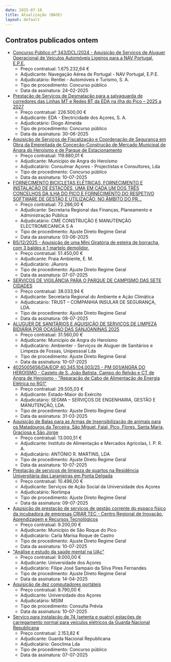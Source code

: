 ```yaml
---
date: 2025-07-10
title: Atualização (BASE)
layout: default
---
```

## Contratos publicados ontem

* [Concurso Público nº 343/DCL/2024 - Aquisição de Serviços de Aluguer Operacional de Veículos Automóveis Ligeiros para a NAV Portugal, E.P.E.](https://www.base.gov.pt/Base4/pt/detalhe/?type=contratos&id=11576437)
  * Preço contratual: 1.675.232,64 €
  * Adjudicante: Navegação Aérea de Portugal - NAV Portugal, E.P.E.
  * Adjudicatário: Rentlei - Automóveis e Turismo, S. A.
  * Tipo de procedimento: Concurso público
  * Data da assinatura: 24-02-2025
* [Prestação de Serviços de Desmatação para a salvaguarda  de corredores das Linhas MT e Redes BT da EDA na ilha do Pico – 2025 a 2027](https://www.base.gov.pt/Base4/pt/detalhe/?type=contratos&id=11576611)
  * Preço contratual: 226.500,00 €
  * Adjudicante: EDA - Electricidade dos Açores, S. A.
  * Adjudicatário: Diogo Almeida 
  * Tipo de procedimento: Concurso público
  * Data da assinatura: 30-06-2025
* [Aquisição de Serviços de Fiscalização e Coordenação de Segurança em Obra da Empreitada de Conceção-Construção de Mercado Municipal de Angra do Heroísmo e de Parque de Estacionamento](https://www.base.gov.pt/Base4/pt/detalhe/?type=contratos&id=11576771)
  * Preço contratual: 119.880,01 €
  * Adjudicante: Município de Angra do Heroísmo
  * Adjudicatário: Consulmar Açores - Projectistas e Consultores, Lda
  * Tipo de procedimento: Concurso público
  * Data da assinatura: 10-07-2025
* [FORNECIMENTO BICICLETAS ELÉTRICAS, FORNECIMENTO E INSTALAÇÃO DE ESTAÇÕES, UMA EM CADA UM DOS TRÊS CONCELHOS DA ILHA DO PICO E FORNECIMENTO DO RESPETIVO SOFTWARE DE GESTÃO E UTILIZAÇÃO, NO ÂMBITO DO PR...](https://www.base.gov.pt/Base4/pt/detalhe/?type=contratos&id=11576080)
  * Preço contratual: 72.286,00 €
  * Adjudicante: Secretaria Regional das Finanças, Planeamento e Administração Pública
  * Adjudicatário: CME CONSTRUÇÃO E MANUTENÇÃO ELECTROMECANICA S A
  * Tipo de procedimento: Ajuste Direto Regime Geral
  * Data da assinatura: 03-06-2025
* [BS/12/2025 - Aquisição de uma Mini Giratória de esteira de borracha, com 3 baldes e 1 martelo demolidor.](https://www.base.gov.pt/Base4/pt/detalhe/?type=contratos&id=11575781)
  * Preço contratual: 51.450,00 €
  * Adjudicante: Praia Ambiente, E. M.
  * Adjudicatário: JAurora
  * Tipo de procedimento: Ajuste Direto Regime Geral
  * Data da assinatura: 07-07-2025
* [SERVIÇOS DE VIGILÂNCIA PARA O PARQUE DE CAMPISMO DAS SETE CIDADES](https://www.base.gov.pt/Base4/pt/detalhe/?type=contratos&id=11575900)
  * Preço contratual: 38.033,94 €
  * Adjudicante: Secretaria Regional do Ambiente e Ação Climática
  * Adjudicatário: TRUST – COMPANHIA INSULAR DE SEGURANÇA, LDA.
  * Tipo de procedimento: Ajuste Direto Regime Geral
  * Data da assinatura: 08-07-2025
* [ALUGUER DE SANITÁRIOS E AQUISIÇÃO DE SERVIÇOS DE LIMPEZA BIDIÁRIA POR OCASIÃO DAS SANJOANINAS 2025](https://www.base.gov.pt/Base4/pt/detalhe/?type=contratos&id=11576438)
  * Preço contratual: 31.560,00 €
  * Adjudicante: Município de Angra do Heroísmo
  * Adjudicatário: Ambienter - Serviços de Aluguer de Sanitários e Limpeza de Fossas, Unipessoal Lda
  * Tipo de procedimento: Ajuste Direto Regime Geral
  * Data da assinatura: 10-07-2025
* [4025005656/DA/EOP 40.345.104.003/25 - PM 001/ANGRA DO HEROISMO - Castelo de S. João Batista, Campo do Relvão e CT de Angra de Heroismo - "Reparação de Cabo de Alimentação de Energia Elétrica no RG1"](https://www.base.gov.pt/Base4/pt/detalhe/?type=contratos&id=11576416)
  * Preço contratual: 29.505,03 €
  * Adjudicante: Estado-Maior do Exército
  * Adjudicatário: SEGMA – SERVIÇOS DE ENGENHARIA, GESTÃO E MANUTENÇÃO, LDA.
  * Tipo de procedimento: Ajuste Direto Regime Geral
  * Data da assinatura: 31-03-2025
* [Aquisição de Balas para as Armas de Insensibilização de animais para os Matadouros da Terceira, São Miguel, Faial, Pico, Flores, Santa Maria, Graciosa e São Jorge](https://www.base.gov.pt/Base4/pt/detalhe/?type=contratos&id=11576501)
  * Preço contratual: 13.000,51 €
  * Adjudicante: Instituto de Alimentação e Mercados Agrícolas, I. P. R. A.
  * Adjudicatário: ANTÓNIO R. MARTINS, LDA
  * Tipo de procedimento: Ajuste Direto Regime Geral
  * Data da assinatura: 10-07-2025
* [Prestação de serviços de limpeza de quartos na Residência Universitária das Laranjeiras em Ponta Delgada](https://www.base.gov.pt/Base4/pt/detalhe/?type=contratos&id=11577752)
  * Preço contratual: 10.496,00 €
  * Adjudicante: Serviços de Ação Social da Universidade dos Açores
  * Adjudicatário: Norlimpa
  * Tipo de procedimento: Ajuste Direto Regime Geral
  * Data da assinatura: 09-07-2025
* [Aquisição de prestação de serviços de gestão corrente do espaço físico da incubadora de empresas CRIAR TEC - Centro Regional de Inovação, Aprendizagem e Recursos Tecnológicos](https://www.base.gov.pt/Base4/pt/detalhe/?type=contratos&id=11577045)
  * Preço contratual: 9.200,00 €
  * Adjudicante: Município de São Roque do Pico
  * Adjudicatário: Carla Marisa Roque de Castro
  * Tipo de procedimento: Ajuste Direto Regime Geral
  * Data da assinatura: 10-07-2025
* ["Análise e estudo da saúde mental na UAc"](https://www.base.gov.pt/Base4/pt/detalhe/?type=contratos&id=11577683)
  * Preço contratual: 9.000,00 €
  * Adjudicante: Universidade dos Açores
  * Adjudicatário: Filipe José Sampaio da Silva Pires Fernandes
  * Tipo de procedimento: Ajuste Direto Regime Geral
  * Data da assinatura: 14-04-2025
* [Aquisição de dez computadores portáteis](https://www.base.gov.pt/Base4/pt/detalhe/?type=contratos&id=11576596)
  * Preço contratual: 8.790,00 €
  * Adjudicante: Universidade dos Açores
  * Adjudicatário: MSIM
  * Tipo de procedimento: Consulta Prévia
  * Data da assinatura: 10-07-2025
* [Serviço para instalação de 74 (setenta e quatro) estações de carregamento normal para veículos elétricos da Guarda Nacional Republicana](https://www.base.gov.pt/Base4/pt/detalhe/?type=contratos&id=11577382)
  * Preço contratual: 2.153,82 €
  * Adjudicante: Guarda Nacional Republicana
  * Adjudicatário: Geoclima Lda
  * Tipo de procedimento: Concurso público
  * Data da assinatura: 07-07-2025

